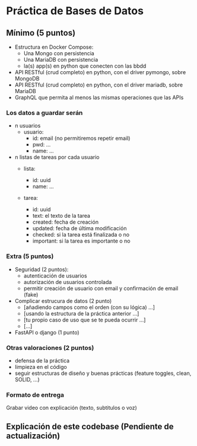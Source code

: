 # Práctica de Bases de Datos

## Mínimo (5 puntos)

- Estructura en Docker Compose:
  - Una Mongo con persistencia
  - Una MariaDB con persistencia
  - la(s) app(s) en python que conecten con las bbdd
- API RESTful (crud completo) en python, con el driver pymongo, sobre MongoDB
- API RESTful (crud completo) en python, con el driver mariadb, sobre MariaDB
- GraphQL que permita al menos las mismas operaciones que las APIs


### Los datos a guardar serán

- n usuarios
  - usuario:
    - id: email (no permitiremos repetir email)
    - pwd: ...
    - name: ...
- n listas de tareas por cada usuario
  - lista:
    - id: uuid
    - name: ...

  - tarea:
    - id: uuid
    - text: el texto de la tarea
    - created: fecha de creación
    - updated: fecha de última modificación
    - checked: si la tarea está finalizada o no
    - important: si la tarea es importante o no

### Extra (5 puntos)

- Seguridad (2 puntos):
  - autenticación de usuarios
  - autorización de usuarios controlada
  - permitir creación de usuario con email y confirmación de email (fake)
- Complicar estrucura de datos (2 punto)
  - [añadiendo campos como el orden (con su lógica) ...]
  - [usando la estructura de la práctica anterior ...]
  - [tu propio caso de uso que se te pueda ocurrir ...]
  - [...]
- FastAPI o django (1 punto)

### Otras valoraciones (2 puntos)

- defensa de la práctica
- limpieza en el código
- seguir estructuras de diseño y buenas prácticas (feature toggles, clean, SOLID, ...)

### Formato de entrega

Grabar video con explicación (texto, subtitulos o voz)

## Explicación de este codebase (Pendiente de actualización)
